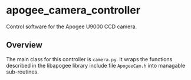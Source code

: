 # apogee\_camera\_controller

Control software for the Apogee U9000 CCD camera.

## Overview

The main class for this controller is `camera.py`. It wraps the functions described in the libapogee library include file `ApogeeCam.h` into managable sub-routines.
